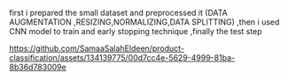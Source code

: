 first i prepared the small dataset and preprocessed it (DATA AUGMENTATION ,RESIZING,NORMALIZING,DATA SPLITTING) ,then i used CNN model to train and early stopping technique ,finally the test step


https://github.com/SamaaSalahEldeen/product-classification/assets/134139775/00d7cc4e-5629-4999-81ba-8b36d783009e

